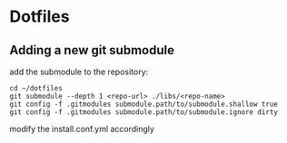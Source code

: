 # Dotfiles

## Adding a new git submodule
add the submodule to the repository:
````
cd ~/dotfiles 
git submodule --depth 1 <repo-url> ./libs/<repo-name>
git config -f .gitmodules submodule.path/to/submodule.shallow true
git config -f .gitmodules submodule.path/to/submodule.ignore dirty

``````
modify the install.conf.yml accordingly
